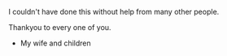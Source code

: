 I couldn't have done this without help from many other people.  

Thankyou to every one of you.

* My wife and children
